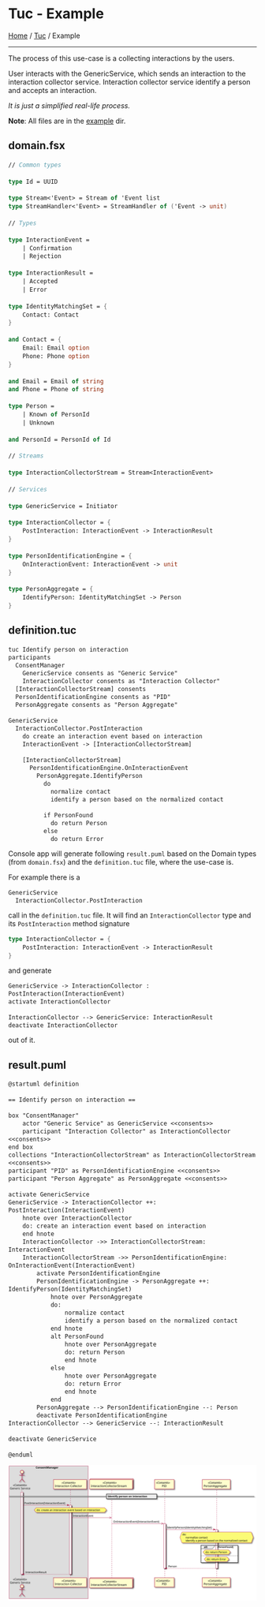 Tuc - Example
=============

[Home](/tuc-console/) / [Tuc](/tuc-console/tuc/) / Example

---

The process of this use-case is a collecting interactions by the users.

User interacts with the GenericService, which sends an interaction to the interaction collector service.
Interaction collector service identify a person and accepts an interaction.

*It is just a simplified real-life process.*

**Note**: All files are in the [example](https://github.com/MortalFlesh/tuc-console/tree/master/example) dir.

## domain.fsx
```fs
// Common types

type Id = UUID

type Stream<'Event> = Stream of 'Event list
type StreamHandler<'Event> = StreamHandler of ('Event -> unit)

// Types

type InteractionEvent =
    | Confirmation
    | Rejection

type InteractionResult =
    | Accepted
    | Error

type IdentityMatchingSet = {
    Contact: Contact
}

and Contact = {
    Email: Email option
    Phone: Phone option
}

and Email = Email of string
and Phone = Phone of string

type Person =
    | Known of PersonId
    | Unknown

and PersonId = PersonId of Id

// Streams

type InteractionCollectorStream = Stream<InteractionEvent>

// Services

type GenericService = Initiator

type InteractionCollector = {
    PostInteraction: InteractionEvent -> InteractionResult
}

type PersonIdentificationEngine = {
    OnInteractionEvent: InteractionEvent -> unit
}

type PersonAggregate = {
    IdentifyPerson: IdentityMatchingSet -> Person
}
```

## definition.tuc
```tuc
tuc Identify person on interaction
participants
  ConsentManager
    GenericService consents as "Generic Service"
    InteractionCollector consents as "Interaction Collector"
  [InteractionCollectorStream] consents
  PersonIdentificationEngine consents as "PID"
  PersonAggregate consents as "Person Aggregate"

GenericService
  InteractionCollector.PostInteraction
    do create an interaction event based on interaction
    InteractionEvent -> [InteractionCollectorStream]

    [InteractionCollectorStream]
      PersonIdentificationEngine.OnInteractionEvent
        PersonAggregate.IdentifyPerson
          do
            normalize contact
            identify a person based on the normalized contact

          if PersonFound
            do return Person
          else
            do return Error
```

Console app will generate following `result.puml` based on the Domain types (from `domain.fsx`) and the `definition.tuc` file, where the use-case is.

For example there is a
```tuc
GenericService
  InteractionCollector.PostInteraction
```
call in the `definition.tuc` file.
It will find an `InteractionCollector` type and its `PostInteraction` method signature
```fs
type InteractionCollector = {
    PostInteraction: InteractionEvent -> InteractionResult
}
```
and generate
```puml
GenericService -> InteractionCollector : PostInteraction(InteractionEvent)
activate InteractionCollector

InteractionCollector --> GenericService: InteractionResult
deactivate InteractionCollector
```
out of it.

## result.puml
```puml
@startuml definition

== Identify person on interaction ==

box "ConsentManager"
    actor "Generic Service" as GenericService <<consents>>
    participant "Interaction Collector" as InteractionCollector <<consents>>
end box
collections "InteractionCollectorStream" as InteractionCollectorStream <<consents>>
participant "PID" as PersonIdentificationEngine <<consents>>
participant "Person Aggregate" as PersonAggregate <<consents>>

activate GenericService
GenericService -> InteractionCollector ++: PostInteraction(InteractionEvent)
    hnote over InteractionCollector
    do: create an interaction event based on interaction
    end hnote
    InteractionCollector ->> InteractionCollectorStream: InteractionEvent
    InteractionCollectorStream ->> PersonIdentificationEngine: OnInteractionEvent(InteractionEvent)
        activate PersonIdentificationEngine
        PersonIdentificationEngine -> PersonAggregate ++: IdentifyPerson(IdentityMatchingSet)
            hnote over PersonAggregate
            do:
                normalize contact
                identify a person based on the normalized contact
            end hnote
            alt PersonFound
                hnote over PersonAggregate
                do: return Person
                end hnote
            else
                hnote over PersonAggregate
                do: return Error
                end hnote
            end
        PersonAggregate --> PersonIdentificationEngine --: Person
        deactivate PersonIdentificationEngine
InteractionCollector --> GenericService --: InteractionResult

deactivate GenericService

@enduml
```

![Example PlantUML result](https://raw.githubusercontent.com/MortalFlesh/tuc-console/master/example/graph.svg)
